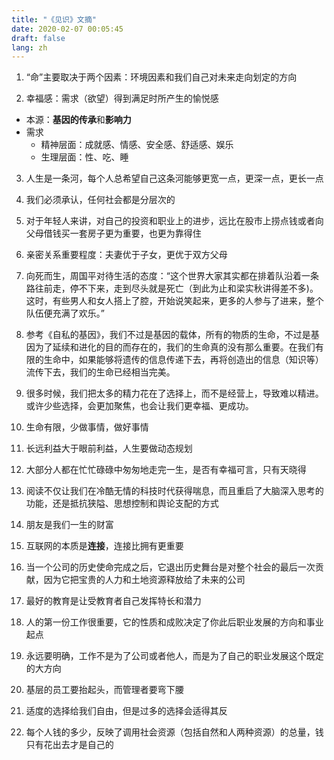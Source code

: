 ```yaml
---
title: "《见识》文摘"
date: 2020-02-07 00:05:45
draft: false
lang: zh
---
```



1. “命”主要取决于两个因素：环境因素和我们自己对未来走向划定的方向

2. 幸福感：需求（欲望）得到满足时所产生的愉悦感

-   本源：**基因的传承**和**影响力**
-   需求
    - 精神层面：成就感、情感、安全感、舒适感、娱乐
    - 生理层面：性、吃、睡


3. 人生是一条河，每个人总希望自己这条河能够更宽一点，更深一点，更长一点

4. 我们必须承认，任何社会都是分层次的

5. 对于年轻人来讲，对自己的投资和职业上的进步，远比在股市上捞点钱或者向父母借钱买一套房子更为重要，也更为靠得住

6. 亲密关系重要程度：夫妻优于子女，更优于双方父母

7. 向死而生，周国平对待生活的态度：“这个世界大家其实都在排着队沿着一条路往前走，停不下来，走到尽头就是死亡（到此为止和梁实秋讲得差不多)。这时，有些男人和女人搭上了腔，开始说笑起来，更多的人参与了进来，整个队伍便充满了欢乐。”

8. 参考《自私的基因》，我们不过是基因的载体，所有的物质的生命，不过是基因为了延续和进化的目的而存在的，我们的生命真的没有那么重要。在我们有限的生命中，如果能够将遗传的信息传递下去，再将创造出的信息（知识等）流传下去，我们的生命已经相当完美。

9. 很多时候，我们把太多的精力花在了选择上，而不是经营上，导致难以精进。或许少些选择，会更加聚焦，也会让我们更幸福、更成功。

10. 生命有限，少做事情，做好事情

11. 长远利益大于眼前利益，人生要做动态规划

12. 大部分人都在忙忙碌碌中匆匆地走完一生，是否有幸福可言，只有天晓得

13. 阅读不仅让我们在冷酷无情的科技时代获得喘息，而且重启了大脑深入思考的功能，还是抵抗狭隘、思想控制和舆论支配的方式

14. 朋友是我们一生的财富

15. 互联网的本质是**连接**，连接比拥有更重要

16. 当一个公司的历史使命完成之后，它退出历史舞台是对整个社会的最后一次贡献，因为它把宝贵的人力和土地资源释放给了未来的公司

17. 最好的教育是让受教育者自己发挥特长和潜力

18. 人的第一份工作很重要，它的性质和成败决定了你此后职业发展的方向和事业起点

19. 永远要明确，工作不是为了公司或者他人，而是为了自己的职业发展这个既定的大方向

20. 基层的员工要抬起头，而管理者要弯下腰

21. 适度的选择给我们自由，但是过多的选择会适得其反

22. 每个人钱的多少，反映了调用社会资源（包括自然和人两种资源）的总量，钱只有花出去才是自己的
